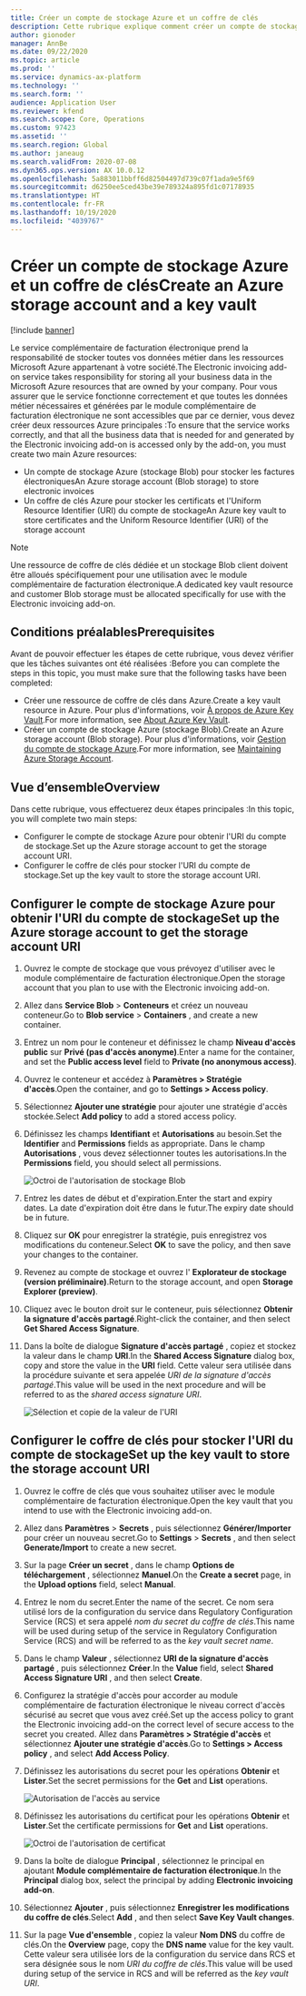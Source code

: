 ```yaml
---
title: Créer un compte de stockage Azure et un coffre de clés
description: Cette rubrique explique comment créer un compte de stockage Azure et un coffre de clés.
author: gionoder
manager: AnnBe
ms.date: 09/22/2020
ms.topic: article
ms.prod: ''
ms.service: dynamics-ax-platform
ms.technology: ''
ms.search.form: ''
audience: Application User
ms.reviewer: kfend
ms.search.scope: Core, Operations
ms.custom: 97423
ms.assetid: ''
ms.search.region: Global
ms.author: janeaug
ms.search.validFrom: 2020-07-08
ms.dyn365.ops.version: AX 10.0.12
ms.openlocfilehash: 5a883011bbff6d82504497d739c07f1ada9e5f69
ms.sourcegitcommit: d6250ee5ced43be39e789324a895fd1c07178935
ms.translationtype: HT
ms.contentlocale: fr-FR
ms.lasthandoff: 10/19/2020
ms.locfileid: "4039767"
---
```

# <a name="create-an-azure-storage-account-and-a-key-vault"></a><span data-ttu-id="ee230-103">Créer un compte de stockage Azure et un coffre de clés</span><span class="sxs-lookup"><span data-stu-id="ee230-103">Create an Azure storage account and a key vault</span></span>

[!include [banner](../includes/banner.md)]



<span data-ttu-id="ee230-104">Le service complémentaire de facturation électronique prend la responsabilité de stocker toutes vos données métier dans les ressources Microsoft Azure appartenant à votre société.</span><span class="sxs-lookup"><span data-stu-id="ee230-104">The Electronic invoicing add-on service takes responsibility for storing all your business data in the Microsoft Azure resources that are owned by your company.</span></span> <span data-ttu-id="ee230-105">Pour vous assurer que le service fonctionne correctement et que toutes les données métier nécessaires et générées par le module complémentaire de facturation électronique ne sont accessibles que par ce dernier, vous devez créer deux ressources Azure principales :</span><span class="sxs-lookup"><span data-stu-id="ee230-105">To ensure that the service works correctly, and that all the business data that is needed for and generated by the Electronic invoicing add-on is accessed only by the add-on, you must create two main Azure resources:</span></span>

- <span data-ttu-id="ee230-106">Un compte de stockage Azure (stockage Blob) pour stocker les factures électroniques</span><span class="sxs-lookup"><span data-stu-id="ee230-106">An Azure storage account (Blob storage) to store electronic invoices</span></span>
- <span data-ttu-id="ee230-107">Un coffre de clés Azure pour stocker les certificats et l'Uniform Resource Identifier (URI) du compte de stockage</span><span class="sxs-lookup"><span data-stu-id="ee230-107">An Azure key vault to store certificates and the Uniform Resource Identifier (URI) of the storage account</span></span>

> [!NOTE]
> <span data-ttu-id="ee230-108">Une ressource de coffre de clés dédiée et un stockage Blob client doivent être alloués spécifiquement pour une utilisation avec le module complémentaire de facturation électronique.</span><span class="sxs-lookup"><span data-stu-id="ee230-108">A dedicated key vault resource and customer Blob storage must be allocated specifically for use with the Electronic invoicing add-on.</span></span>

## <a name="prerequisites"></a><span data-ttu-id="ee230-109">Conditions préalables</span><span class="sxs-lookup"><span data-stu-id="ee230-109">Prerequisites</span></span>

<span data-ttu-id="ee230-110">Avant de pouvoir effectuer les étapes de cette rubrique, vous devez vérifier que les tâches suivantes ont été réalisées :</span><span class="sxs-lookup"><span data-stu-id="ee230-110">Before you can complete the steps in this topic, you must make sure that the following tasks have been completed:</span></span>

- <span data-ttu-id="ee230-111">Créer une ressource de coffre de clés dans Azure.</span><span class="sxs-lookup"><span data-stu-id="ee230-111">Create a key vault resource in Azure.</span></span> <span data-ttu-id="ee230-112">Pour plus d'informations, voir [À propos de Azure Key Vault](https://docs.microsoft.com/azure/key-vault/general/overview).</span><span class="sxs-lookup"><span data-stu-id="ee230-112">For more information, see [About Azure Key Vault](https://docs.microsoft.com/azure/key-vault/general/overview).</span></span>
- <span data-ttu-id="ee230-113">Créer un compte de stockage Azure (stockage Blob).</span><span class="sxs-lookup"><span data-stu-id="ee230-113">Create an Azure storage account (Blob storage).</span></span> <span data-ttu-id="ee230-114">Pour plus d'informations, voir [Gestion du compte de stockage Azure](https://docs.microsoft.com/azure/storage/blobs/).</span><span class="sxs-lookup"><span data-stu-id="ee230-114">For more information, see [Maintaining Azure Storage Account](https://docs.microsoft.com/azure/storage/blobs/).</span></span>

## <a name="overview"></a><span data-ttu-id="ee230-115">Vue d’ensemble</span><span class="sxs-lookup"><span data-stu-id="ee230-115">Overview</span></span>

<span data-ttu-id="ee230-116">Dans cette rubrique, vous effectuerez deux étapes principales :</span><span class="sxs-lookup"><span data-stu-id="ee230-116">In this topic, you will complete two main steps:</span></span>

- <span data-ttu-id="ee230-117">Configurer le compte de stockage Azure pour obtenir l'URI du compte de stockage.</span><span class="sxs-lookup"><span data-stu-id="ee230-117">Set up the Azure storage account to get the storage account URI.</span></span>
- <span data-ttu-id="ee230-118">Configurer le coffre de clés pour stocker l'URI du compte de stockage.</span><span class="sxs-lookup"><span data-stu-id="ee230-118">Set up the key vault to store the storage account URI.</span></span>

## <a name="set-up-the-azure-storage-account-to-get-the-storage-account-uri"></a><span data-ttu-id="ee230-119">Configurer le compte de stockage Azure pour obtenir l'URI du compte de stockage</span><span class="sxs-lookup"><span data-stu-id="ee230-119">Set up the Azure storage account to get the storage account URI</span></span>

1. <span data-ttu-id="ee230-120">Ouvrez le compte de stockage que vous prévoyez d'utiliser avec le module complémentaire de facturation électronique.</span><span class="sxs-lookup"><span data-stu-id="ee230-120">Open the storage account that you plan to use with the Electronic invoicing add-on.</span></span>
2. <span data-ttu-id="ee230-121">Allez dans **Service Blob** \> **Conteneurs** et créez un nouveau conteneur.</span><span class="sxs-lookup"><span data-stu-id="ee230-121">Go to **Blob service** \> **Containers** , and create a new container.</span></span>
3. <span data-ttu-id="ee230-122">Entrez un nom pour le conteneur et définissez le champ **Niveau d'accès public** sur **Privé (pas d'accès anonyme)**.</span><span class="sxs-lookup"><span data-stu-id="ee230-122">Enter a name for the container, and set the **Public access level** field to **Private (no anonymous access)**.</span></span>
4. <span data-ttu-id="ee230-123">Ouvrez le conteneur et accédez à **Paramètres \> Stratégie d'accès**.</span><span class="sxs-lookup"><span data-stu-id="ee230-123">Open the container, and go to **Settings \> Access policy**.</span></span>
5. <span data-ttu-id="ee230-124">Sélectionnez **Ajouter une stratégie** pour ajouter une stratégie d'accès stockée.</span><span class="sxs-lookup"><span data-stu-id="ee230-124">Select **Add policy** to add a stored access policy.</span></span>
6. <span data-ttu-id="ee230-125">Définissez les champs **Identifiant** et **Autorisations** au besoin.</span><span class="sxs-lookup"><span data-stu-id="ee230-125">Set the **Identifier** and **Permissions** fields as appropriate.</span></span> <span data-ttu-id="ee230-126">Dans le champ **Autorisations** , vous devez sélectionner toutes les autorisations.</span><span class="sxs-lookup"><span data-stu-id="ee230-126">In the **Permissions** field, you should select all permissions.</span></span>

    ![Octroi de l'autorisation de stockage Blob](media/e-Invoicing-services-create-azure-resources-grant-blob-permissions.png)

7. <span data-ttu-id="ee230-128">Entrez les dates de début et d'expiration.</span><span class="sxs-lookup"><span data-stu-id="ee230-128">Enter the start and expiry dates.</span></span> <span data-ttu-id="ee230-129">La date d'expiration doit être dans le futur.</span><span class="sxs-lookup"><span data-stu-id="ee230-129">The expiry date should be in future.</span></span>
8. <span data-ttu-id="ee230-130">Cliquez sur **OK** pour enregistrer la stratégie, puis enregistrez vos modifications du conteneur.</span><span class="sxs-lookup"><span data-stu-id="ee230-130">Select **OK** to save the policy, and then save your changes to the container.</span></span>
9. <span data-ttu-id="ee230-131">Revenez au compte de stockage et ouvrez l' **Explorateur de stockage (version préliminaire)**.</span><span class="sxs-lookup"><span data-stu-id="ee230-131">Return to the storage account, and open **Storage Explorer (preview)**.</span></span>
10. <span data-ttu-id="ee230-132">Cliquez avec le bouton droit sur le conteneur, puis sélectionnez **Obtenir la signature d'accès partagé**.</span><span class="sxs-lookup"><span data-stu-id="ee230-132">Right-click the container, and then select **Get Shared Access Signature**.</span></span>
11. <span data-ttu-id="ee230-133">Dans la boîte de dialogue **Signature d'accès partagé** , copiez et stockez la valeur dans le champ **URI**.</span><span class="sxs-lookup"><span data-stu-id="ee230-133">In the **Shared Access Signature** dialog box, copy and store the value in the **URI** field.</span></span> <span data-ttu-id="ee230-134">Cette valeur sera utilisée dans la procédure suivante et sera appelée *URI de la signature d'accès partagé*.</span><span class="sxs-lookup"><span data-stu-id="ee230-134">This value will be used in the next procedure and will be referred to as the *shared access signature URI*.</span></span>

    ![Sélection et copie de la valeur de l'URI](media/e-Invoicing-services-create-azure-resources-select-and-copy-uri.png)

## <a name="set-up-the-key-vault-to-store-the-storage-account-uri"></a><span data-ttu-id="ee230-136">Configurer le coffre de clés pour stocker l'URI du compte de stockage</span><span class="sxs-lookup"><span data-stu-id="ee230-136">Set up the key vault to store the storage account URI</span></span>

1. <span data-ttu-id="ee230-137">Ouvrez le coffre de clés que vous souhaitez utiliser avec le module complémentaire de facturation électronique.</span><span class="sxs-lookup"><span data-stu-id="ee230-137">Open the key vault that you intend to use with the Electronic invoicing add-on.</span></span>
2. <span data-ttu-id="ee230-138">Allez dans **Paramètres** \> **Secrets** , puis sélectionnez **Générer/Importer** pour créer un nouveau secret.</span><span class="sxs-lookup"><span data-stu-id="ee230-138">Go to **Settings** \> **Secrets** , and then select **Generate/Import** to create a new secret.</span></span>
3. <span data-ttu-id="ee230-139">Sur la page **Créer un secret** , dans le champ **Options de téléchargement** , sélectionnez **Manuel**.</span><span class="sxs-lookup"><span data-stu-id="ee230-139">On the **Create a secret** page, in the **Upload options** field, select **Manual**.</span></span>
4. <span data-ttu-id="ee230-140">Entrez le nom du secret.</span><span class="sxs-lookup"><span data-stu-id="ee230-140">Enter the name of the secret.</span></span> <span data-ttu-id="ee230-141">Ce nom sera utilisé lors de la configuration du service dans Regulatory Configuration Service (RCS) et sera appelé *nom du secret du coffre de clés*.</span><span class="sxs-lookup"><span data-stu-id="ee230-141">This name will be used during setup of the service in Regulatory Configuration Service (RCS) and will be referred to as the *key vault secret name*.</span></span>
5. <span data-ttu-id="ee230-142">Dans le champ **Valeur** , sélectionnez **URI de la signature d'accès partagé** , puis sélectionnez **Créer**.</span><span class="sxs-lookup"><span data-stu-id="ee230-142">In the **Value** field, select **Shared Access Signature URI** , and then select **Create**.</span></span>
6. <span data-ttu-id="ee230-143">Configurez la stratégie d'accès pour accorder au module complémentaire de facturation électronique le niveau correct d'accès sécurisé au secret que vous avez créé.</span><span class="sxs-lookup"><span data-stu-id="ee230-143">Set up the access policy to grant the Electronic invoicing add-on the correct level of secure access to the secret you created.</span></span> <span data-ttu-id="ee230-144">Allez dans **Paramètres \> Stratégie d'accès** et sélectionnez **Ajouter une stratégie d'accès**.</span><span class="sxs-lookup"><span data-stu-id="ee230-144">Go to **Settings \> Access policy** , and select **Add Access Policy**.</span></span>
7. <span data-ttu-id="ee230-145">Définissez les autorisations du secret pour les opérations **Obtenir** et **Lister**.</span><span class="sxs-lookup"><span data-stu-id="ee230-145">Set the secret permissions for the **Get** and **List** operations.</span></span>

    ![Autorisation de l'accès au service](media/e-Invoicing-services-create-azure-resources-grant-service-access.png)

8. <span data-ttu-id="ee230-147">Définissez les autorisations du certificat pour les opérations **Obtenir** et **Lister**.</span><span class="sxs-lookup"><span data-stu-id="ee230-147">Set the certificate permissions for **Get** and **List** operations.</span></span>

    ![Octroi de l'autorisation de certificat](media/e-Invoicing-services-create-azure-resources-grant-certificate-permission.png)

9. <span data-ttu-id="ee230-149">Dans la boîte de dialogue **Principal** , sélectionnez le principal en ajoutant **Module complémentaire de facturation électronique**.</span><span class="sxs-lookup"><span data-stu-id="ee230-149">In the **Principal** dialog box, select the principal by adding **Electronic invoicing add-on**.</span></span>
10. <span data-ttu-id="ee230-150">Sélectionnez **Ajouter** , puis sélectionnez **Enregistrer les modifications du coffre de clés**.</span><span class="sxs-lookup"><span data-stu-id="ee230-150">Select **Add** , and then select **Save Key Vault changes**.</span></span>
11. <span data-ttu-id="ee230-151">Sur la page **Vue d'ensemble** , copiez la valeur **Nom DNS** du coffre de clés.</span><span class="sxs-lookup"><span data-stu-id="ee230-151">On the **Overview** page, copy the **DNS name** value for the key vault.</span></span> <span data-ttu-id="ee230-152">Cette valeur sera utilisée lors de la configuration du service dans RCS et sera désignée sous le nom *URI du coffre de clés*.</span><span class="sxs-lookup"><span data-stu-id="ee230-152">This value will be used during setup of the service in RCS and will be referred as the *key vault URI*.</span></span>

